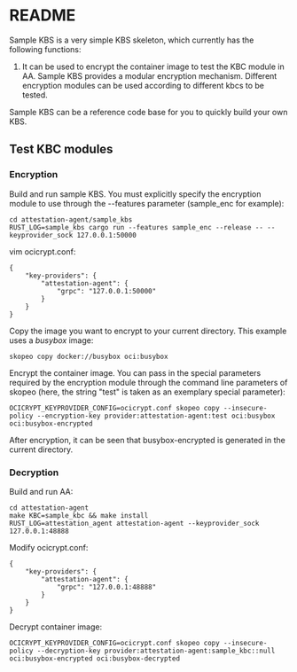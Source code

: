 # README

Sample KBS is a very simple KBS skeleton, which currently has the following functions:

1. It can be used to encrypt the container image to test the KBC module in AA. Sample KBS provides a modular encryption mechanism. Different encryption modules can be used according to different kbcs to be tested.

Sample KBS can be a reference code base for you to quickly build your own KBS.

## Test KBC modules

### Encryption

Build and run sample KBS. You must explicitly specify the encryption module to use through the --features parameter (sample_enc for example): 

```
cd attestation-agent/sample_kbs
RUST_LOG=sample_kbs cargo run --features sample_enc --release -- --keyprovider_sock 127.0.0.1:50000
```

vim ocicrypt.conf: 

```
{
    "key-providers": {
        "attestation-agent": {
            "grpc": "127.0.0.1:50000"
        }
    }
}
```

Copy the image you want to encrypt to your current directory. This example uses a *busybox* image:

```
skopeo copy docker://busybox oci:busybox
```

Encrypt the container image. You can pass in the special parameters required by the encryption module through the command line parameters of skopeo (here, the string "test" is taken as an exemplary special parameter): 

```
OCICRYPT_KEYPROVIDER_CONFIG=ocicrypt.conf skopeo copy --insecure-policy --encryption-key provider:attestation-agent:test oci:busybox oci:busybox-encrypted
```

After encryption, it can be seen that busybox-encrypted is generated in the current directory.

### Decryption

Build and run AA: 

```
cd attestation-agent
make KBC=sample_kbc && make install
RUST_LOG=attestation_agent attestation-agent --keyprovider_sock 127.0.0.1:48888
```

Modify ocicrypt.conf: 

```
{
    "key-providers": {
        "attestation-agent": {
            "grpc": "127.0.0.1:48888"
        }
    }
}
```

Decrypt container image: 

```
OCICRYPT_KEYPROVIDER_CONFIG=ocicrypt.conf skopeo copy --insecure-policy --decryption-key provider:attestation-agent:sample_kbc::null oci:busybox-encrypted oci:busybox-decrypted
```

